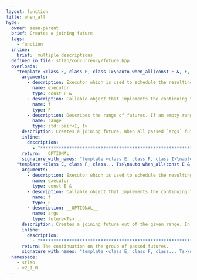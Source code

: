 ```yaml
---
layout: function
title: when_all
hyde:
  owner: sean-parent
  brief: Creates a joining future
  tags:
    - function
  inline:
    brief: _multiple descriptions_
  defined_in_file: stlab/concurrency/future.hpp
  overloads:
    "template <class E, class F, class I>\nauto when_all(const E &, F, std::pair<I, I>)":
      arguments:
        - description: Executor which is used to schedule the resulting task
          name: executor
          type: const E &
        - description: Callable object that implements the continuing task
          name: f
          type: F
        - description: Describes the range of futures. If an empty range is provided then an stlab::future_exception with code stlab::future_errc::broken_promise is thrown.
          name: range
          type: std::pair<I, I>
      description: Creates a joining future. When all passed `args` futures are fulfilled, then the continuation tasks defined with `f` is scheduled on the executor `executor`.
      inline:
        description:
          - "***********************************************************************************************"
      return: __OPTIONAL__
      signature_with_names: "template <class E, class F, class I>\nauto when_all(const E & executor, F f, std::pair<I, I> range)"
    "template <class E, class F, class... Ts>\nauto when_all(const E &, F, future<Ts>...)":
      arguments:
        - description: Executor which is used to schedule the resulting task
          name: executor
          type: const E &
        - description: Callable object that implements the continuing task
          name: f
          type: F
        - description: __OPTIONAL__
          name: args
          type: future<Ts>...
      description: Creates a joining future out of the given range. In case that it is a range of futures of move-only types, the futures are moved internally out of the range into the function.
      inline:
        description:
          - "***********************************************************************************************"
      return: The continuation on the group of passed futures.
      signature_with_names: "template <class E, class F, class... Ts>\nauto when_all(const E & executor, F f, future<Ts>... args)"
  namespace:
    - stlab
    - v2_1_0
---
```

